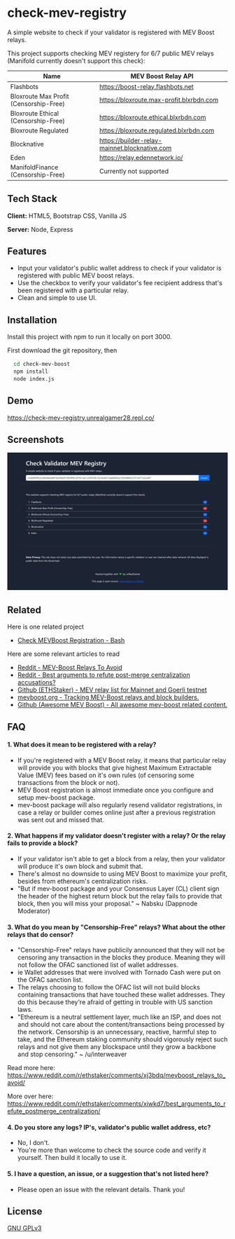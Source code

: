 
# check-mev-registry

A simple website to check if your validator is registered with MEV Boost relays.

This project supports checking MEV registery for 6/7 public MEV relays (Manifold currently doesn't support this check):

| Name | MEV Boost Relay API |
| ------ | ------ |
| Flashbots | https://boost-relay.flashbots.net |
| Bloxroute Max Profit (Censorship-Free) | https://bloxroute.max-profit.blxrbdn.com |
| Bloxroute Ethical (Censorship-Free) | https://bloxroute.ethical.blxrbdn.com |
| Bloxroute Regulated | https://bloxroute.regulated.blxrbdn.com |
| Blocknative | https://builder-relay-mainnet.blocknative.com |
| Eden | https://relay.edennetwork.io/ |
| ManifoldFinance (Censorship-Free) | Currently not supported |


## Tech Stack

**Client:** HTML5, Bootstrap CSS, Vanilla JS

**Server:** Node, Express


## Features

- Input your validator's public wallet address to check if your validator is registered with public MEV boost relays.
- Use the checkbox to verify your validator's fee recipient address that's been registered with a particular relay.
- Clean and simple to use UI.



## Installation

Install this project with npm to run it locally on port 3000.

First download the git repository, then 

```bash
  cd check-mev-boost
  npm install
  node index.js
```
    
## Demo

https://check-mev-registry.unrealgamer28.repl.co/


## Screenshots

![App Screenshot](screenshot1.png)


## Related

Here is one related project

- [Check MEVBoost Registration - Bash](https://github.com/pigfrown/check_mevboost_registration)

Here are some relevant articles to read

- [Reddit - MEV-Boost Relays To Avoid](https://www.reddit.com/r/ethstaker/comments/xj3bdq/mevboost_relays_to_avoid/)
- [Reddit - Best arguments to refute post-merge centralization accusations?](https://www.reddit.com/r/ethstaker/comments/xiwkd7/best_arguments_to_refute_postmerge_centralization/)
- [Github (ETHStaker) - MEV relay list for Mainnet and Goerli testnet](https://github.com/remyroy/ethstaker/blob/main/MEV-relay-list.md)
- [mevboost.org - Tracking MEV-Boost relays and block builders.](https://www.mevboost.org/)
- [Github (Awesome MEV Boost) - All awesome mev-boost related content.](https://github.com/thegostep/awesome-mev-boost)





## FAQ

#### 1. What does it mean to be registered with a relay?

- If you're registered with a MEV Boost relay, it means that particular relay will provide you with blocks that give highest Maximum Extractable Value (MEV) fees based on it's own rules (of censoring some transactions from the block or not).
- MEV Boost registration is almost immediate once you configure and setup mev-boost package.
- mev-boost package will also regularly resend validator registrations, in case a relay or builder comes online just after a previous registration was sent out and missed that.

#### 2. What happens if my validator doesn't register with a relay? Or the relay fails to provide a block?

- If your validator isn't able to get a block from a relay, then your validator will produce it's own block and submit that.
- There's almost no downside to using MEV Boost to maximize your profit, besides from ethereum's centralization risks.
- "But if mev-boost package and your Consensus Layer (CL) client sign the header of the highest return block but the relay fails to provide that block, then you will miss your proposal." ~ Nabsku (Dappnode Moderator)

#### 3. What do you mean by "Censorship-Free" relays? What about the other relays that do censor?

- "Censorship-Free" relays have publicily announced that they will not be censoring any transaction in the blocks they produce. Meaning they will not follow the OFAC sanctioned list of wallet addresses.
- ie Wallet addresses that were involved with Tornado Cash were put on the OFAC sanction list.
- The relays choosing to follow the OFAC list will not build blocks containing transactions that have touched these wallet addresses. They do this because they're afraid of getting in trouble with US sanction laws.
- "Ethereum is a neutral settlement layer, much like an ISP, and does not and should not care about the content/transactions being processed by the network. Censorship is an unnecessary, reactive, harmful step to take, and the Ethereum staking community should vigorously reject such relays and not give them any blockspace until they grow a backbone and stop censoring." ~ /u/interweaver

Read more here: https://www.reddit.com/r/ethstaker/comments/xj3bdq/mevboost_relays_to_avoid/

More over here: https://www.reddit.com/r/ethstaker/comments/xiwkd7/best_arguments_to_refute_postmerge_centralization/

#### 4. Do you store any logs? IP's, validator's public wallet address, etc?

- No, I don't.
- You're more than welcome to check the source code and verify it yourself. Then build it locally to use it.

#### 5. I have a question, an issue, or a suggestion that's not listed here?

- Please open an issue with the relevant details. Thank you!
## License

[GNU GPLv3](https://choosealicense.com/licenses/gpl-3.0/)
